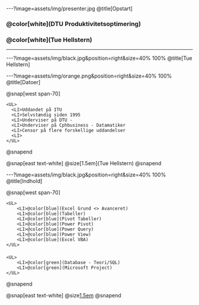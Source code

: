 ---?image=assets/img/presenter.jpg
@title[Opstart]

### @color[white](DTU Produktivitetsoptimering)
### @color[white](Tue Hellstern)

---

---?image=assets/img/black.jpg&position=right&size=40% 100%
@title[Tue Hellstern]

---?image=assets/img/orange.png&position=right&size=40% 100%
@title[Datoer]

@snap[west span-70]

    <UL>
      <LI>Uddandet på ITU
      <LI>Selvstændig siden 1995
      <LI>Underviser på DTU - 
      <LI>Underviser på Cphbusiness - Datamatiker
      <LI>Censor på flere forskellige uddandelser
      <LI>
    </UL>

@snapend

@snap[east text-white]
  @size[1.5em](Tue Hellstern)
@snapend

---?image=assets/img/black.jpg&position=right&size=40% 100%
@title[Indhold]

@snap[west span-70]

    <UL>
        <LI>@color[blue](Excel Grund <> Avanceret)
        <LI>@color[blue](Tabeller)
        <LI>@color[blue](Pivot Tabeller)
        <LI>@color[blue](Power Pivot)
        <LI>@color[blue](Power Query)
        <LI>@color[blue](Power View)
        <LI>@color[blue](Excel VBA)
    </UL>

#### 
    <UL>
        <LI>@color[green](Database - Teori/SQL)
        <LI>@color[green](Microsoft Project)
    </UL>
    
@snapend

@snap[east text-white]
  @size[1.5em](Indhold)
@snapend



